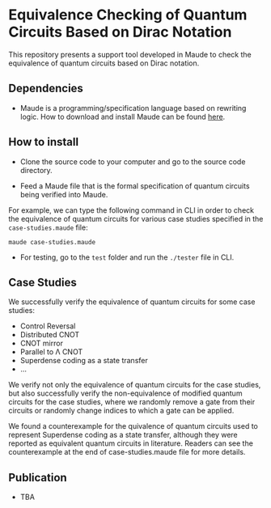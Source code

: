 # Equivalence Checking of Quantum Circuits Based on Dirac Notation

This repository presents a support tool developed in Maude to check the equivalence of quantum circuits based on Dirac notation.

## Dependencies
- Maude is a programming/specification language based on rewriting logic. How to download and install Maude can be found [here](http://maude.cs.illinois.edu/w/index.php/The_Maude_System).

## How to install
- Clone the source code to your computer and go to the source code directory.

- Feed a Maude file that is the formal specification of quantum circuits being verified into Maude.

For example, we can type the following command in CLI in order to check the equivalence of quantum circuits for various case studies specified in the `case-studies.maude` file:

```console
maude case-studies.maude
```

- For testing, go to the `test` folder and run the `./tester` file in CLI.

## Case Studies
We successfully verify the equivalence of quantum circuits for some case studies:
- Control Reversal
- Distributed CNOT
- CNOT mirror
- Parallel to Λ CNOT
- Superdense coding as a state transfer
- ...

We verify not only the equivalence of quantum circuits for the case studies, but also successfully verify the non-equivalence of modified quantum circuits for the case studies, where we randomly remove a gate from their circuits or randomly change indices to which a gate can be applied.

We found a counterexample for the quivalence of quantum circuits used to represent Superdense coding as a state transfer, although they were reported as equivalent quantum circuits in literature.
Readers can see the counterexample at the end of case-studies.maude file for more details.

## Publication
- TBA
